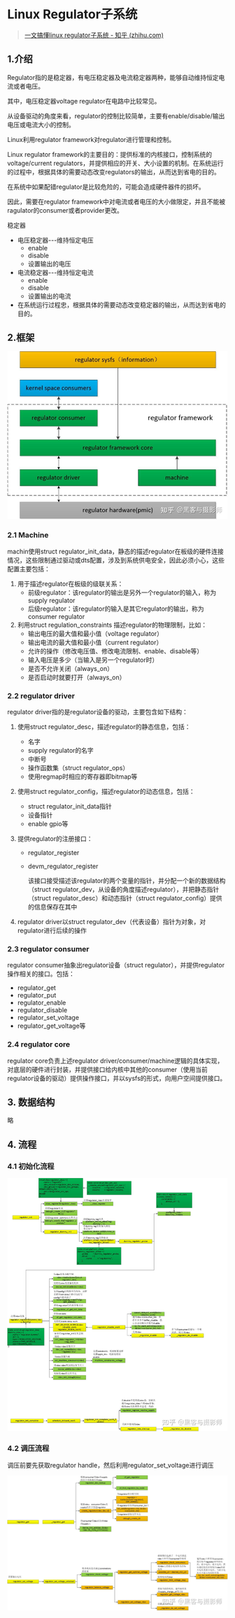 # Linux Regulator子系统

> [一文搞懂linux regulator子系统 - 知乎 (zhihu.com)](https://zhuanlan.zhihu.com/p/565532795)

## 1.介绍

Regulator指的是稳定器，有电压稳定器及电流稳定器两种，能够自动维持恒定电流或者电压。

其中，电压稳定器voltage regulator在电路中比较常见。

从设备驱动的角度来看，regulator的控制比较简单，主要有enable/disable/输出电压或电流大小的控制。

Linux利用regulator framework对regulator进行管理和控制。

Linux regulator framework的主要目的：提供标准的内核接口，控制系统的voltage/current regulators，并提供相应的开关、大小设置的机制。在系统运行的过程中，根据具体的需要动态改变regulators的输出，从而达到省电的目的。

在系统中如果配错regulator是比较危险的，可能会造成硬件器件的损坏。

因此，需要在regulator framework中对电流或者电压的大小做限定，并且不能被ragulator的consumer或者provider更改。



稳定器

- 电压稳定器---维持恒定电压
  - enable
  - disable
  - 设置输出的电压
- 电流稳定器---维持恒定电流
  - enable
  - disable
  - 设置输出的电流
- 在系统运行过程忠，根据具体的需要动态改变稳定器的输出，从而达到省电的目的。



## 2.框架

![img](./imgs/v2-de25e80eac1533cd78bd78caa55ef286_r.jpg)

### 2.1 Machine

machin使用struct regulator_init_data，静态的描述regulator在板级的硬件连接情况，这些限制通过驱动或dts配置，涉及到系统供电安全，因此必须小心，这些配置主要包括：

1. 用于描述regulator在板级的级联关系：
   - 前级regulator：该regulator的输出是另外一个regulator的输入，称为supply regulator
   - 后级regulator：该regulator的输入是其它regulator的输出，称为consumer regulator
2. 利用struct regulation_constraints 描述regulator的物理限制，比如：
   - 输出电压的最大值和最小值（voltage regulator）
   - 输出电流的最大值和最小值（current regulator）
   - 允许的操作（修改电压值、修改电流限制、enable、disable等）
   - 输入电压是多少（当输入是另一个regulator时）
   - 是否不允许关闭（always_on）
   - 是否启动时就要打开（always_on）

### 2.2 regulator driver

regulator driver指的是regulator设备的驱动，主要包含如下结构：

1. 使用struct regulator_desc，描述regulator的静态信息，包括：

   - 名字
   - supply regulator的名字
   - 中断号
   - 操作函数集（struct regulator_ops）
   - 使用regmap时相应的寄存器即bitmap等

2. 使用struct regulator_config，描述regulator的动态信息，包括：

   - struct regulator_init_data指针
   - 设备指针
   - enable gpio等

3. 提供regulator的注册接口：

   - regulator_register

   - devm_regulator_register

     该接口接受描述该regulator的两个变量的指针，并分配一个新的数据结构（struct regulator_dev，从设备的角度描述regulator），并把静态指针（struct regulator_desc）和动态指针（struct regulator_config）提供的信息保存在其中

4. regulator driver以struct regulator_dev（代表设备）指针为对象，对regulator进行后续的操作

### 2.3 regulator consumer

regulator consumer抽象出regulator设备（struct regulator），并提供regulator操作相关的接口。包括：

- regulator_get
- regulator_put
- regulator_enable
- regulator_disable
- regulator_set_voltage
- regulator_get_voltage等

### 2.4 regulator core

regulator core负责上述regulator driver/consumer/machine逻辑的具体实现，对底层的硬件进行封装，并提供接口给内核中其他的consumer（使用当前regulator设备的驱动）提供操作接口，并以sysfs的形式，向用户空间提供接口。

## 3. 数据结构

略



## 4. 流程

### 4.1 初始化流程

![img](./imgs/v2-42d7561ddbcea2fdc1223d092464bd57_r.jpg)

### 4.2 调压流程

调压前要先获取regulator handle，然后利用regulator_set_voltage进行调压

![img](./imgs/v2-13a5405dc15047492d0badd5446bcc0a_r.jpg)



